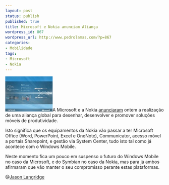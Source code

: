 ```yaml
---
layout: post
status: publish
published: true
title: Microsoft e Nokia anunciam Aliança
wordpress_id: 867
wordpress_url: http://www.pedrolamas.com/?p=867
categories:
- Mobilidade
tags:
- Microsoft
- Nokia
---
```

[![Nokia & Microsoft Alliance Thumb](wp-content/uploads/2009/08/Nokia-Microsoft-Alliance-Thumb.jpg "Nokia & Microsoft Alliance Thumb")](wp-content/uploads/2009/08/Nokia-Microsoft-Alliance.jpg)A Microsoft e a Nokia [anunciaram](http://www.microsoft.com/presspass/press/2009/aug09/08-12PixiPR.mspx) ontem a realização de uma aliança global para desenhar, desenvolver e promover soluções móveis de produtividade.

Isto significa que os equipamentos da Nokia vão passar a ter Microsoft Office (Word, PowerPoint, Excel e OneNote), Communicator, acesso móvel a portais Sharepoint, e gestão via System Center, tudo isto tal como já acontece com o Windows Mobile.

Neste momento fica um pouco em suspenso o futuro do Windows Mobile no caso da Microsoft, e do Symbian no caso da Nokia, mas para já ambos afirmaram que vão manter o seu compromisso perante estas plataformas.

@[Jason Langridge](http://www.mrmobileblog.com/2009/08/12/nokia-and-microsoft-alliance/)
